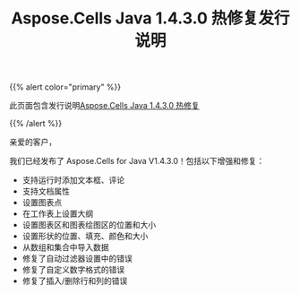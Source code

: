 ﻿---
title: Aspose.Cells Java 1.4.3.0 热修复发行说明
type: docs
weight: 140
url: /zh/java/aspose-cells-java-1-4-3-0-hot-fix-release-notes/
---
{{% alert color="primary" %}} 

此页面包含发行说明[Aspose.Cells Java 1.4.3.0 热修复](https://downloads.aspose.com/cells/java/new-releases/aspose.cells-java-1.4.3.0-hot-fix/)

{{% /alert %}} 

亲爱的客户，

我们已经发布了 Aspose.Cells for Java V1.4.3.0！包括以下增强和修复：

- 支持运行时添加文本框、评论
- 支持文档属性
- 设置图表点
- 在工作表上设置大纲
- 设置图表区和图表绘图区的位置和大小
- 设置形状的位置、填充、颜色和大小
- 从数组和集合中导入数据
- 修复了自动过滤器设置中的错误
- 修复了自定义数字格式的错误
- 修复了插入/删除行和列的错误
